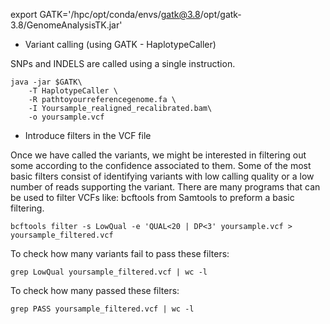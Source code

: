 export GATK='/hpc/opt/conda/envs/gatk@3.8/opt/gatk-3.8/GenomeAnalysisTK.jar'

* Variant calling (using GATK - HaplotypeCaller)

SNPs and INDELS are called using a single instruction.

```
java -jar $GATK\
    -T HaplotypeCaller \
    -R pathtoyourreferencegenome.fa \
    -I Yoursample_realigned_recalibrated.bam\
    -o yoursample.vcf
```

* Introduce filters in the VCF file

Once we have called the variants, we might be interested in filtering out some according to the confidence associated to them. Some of the most basic filters consist of identifying variants with low calling quality or a low number of reads supporting the variant. There are many programs that can be used to filter VCFs like: bcftools from Samtools to preform a basic filtering.

```
bcftools filter -s LowQual -e 'QUAL<20 | DP<3' yoursample.vcf > yoursample_filtered.vcf
```

To check how many variants fail to pass these filters:

```
grep LowQual yoursample_filtered.vcf | wc -l
``` 

To check how many  passed these filters:

```
grep PASS yoursample_filtered.vcf | wc -l
```

